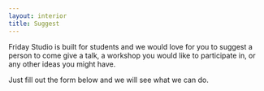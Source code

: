 ```yaml
---
layout: interior
title: Suggest
---
```


Friday Studio is built for students and we would love for you to suggest a person to come give a talk, a workshop you would like to participate in, or any other ideas you might have.

Just fill out the form below and we will see what we can do.

<div class="typeform-widget" data-url="https://michaelmcdermott168152.typeform.com/to/bkmxCe" style="width: 100%; height: 390px;"></div>

<script> (function() { var qs,js,q,s,d=document, gi=d.getElementById, ce=d.createElement, gt=d.getElementsByTagName, id="typef_orm", b="https://embed.typeform.com/"; if(!gi.call(d,id)) { js=ce.call(d,"script"); js.id=id; js.src=b+"embed.js"; q=gt.call(d,"script")[0]; q.parentNode.insertBefore(js,q) } })() </script>

